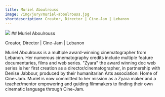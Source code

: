 ```yaml
---
title: Muriel Aboulrouss
image: /img/jury/muriel-aboulrouss.jpg
shortdescription: Creator, Director | Cine-Jam | Lebanon
---
```

<img src="/img/jury/muriel-aboulrouss.jpg">
## Muriel Aboulrouss

Creator, Director | Cine-Jam | Lebanon

Muriel Aboulrouss is a multiple award-winning cinematographer from Lebanon. Her numerous cinematography credits include multiple feature documentaries, films and web series. "Zyara" the award winning doc web series is her first creation as a director/cinematographer, in partnership with Denise Jabbour, produced by their humanitarian Arts association: Home of Cine-Jam. Muriel is now committed to her mission as a Zyara maker and a teacher/mentor empowering and guiding filmmakers to finding their own cinematic language through Cine-Jam.



